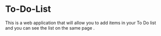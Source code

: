 # To-Do-List
This is a web application that will allow you to add items in  your To Do list and you can see the list on the same page .
